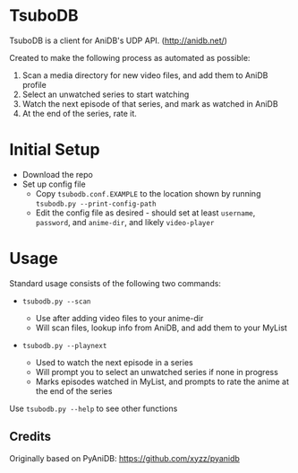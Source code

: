# TsuboDB

TsuboDB is a client for AniDB's UDP API. (http://anidb.net/)

Created to make the following process as automated as possible:

1. Scan a media directory for new video files, and add them to AniDB profile
2. Select an unwatched series to start watching
3. Watch the next episode of that series, and mark as watched in AniDB
4. At the end of the series, rate it.

# Initial Setup

* Download the repo
* Set up config file
  * Copy `tsubodb.conf.EXAMPLE` to the location shown by running `tsubodb.py --print-config-path`
  * Edit the config file as desired - should set at least `username`, `password`, and `anime-dir`, and likely `video-player`

# Usage

Standard usage consists of the following two commands:

* `tsubodb.py --scan`
  * Use after adding video files to your anime-dir
  * Will scan files, lookup info from AniDB, and add them to your MyList

* `tsubodb.py --playnext`
  * Used to watch the next episode in a series
  * Will prompt you to select an unwatched series if none in progress
  * Marks episodes watched in MyList, and prompts to rate the anime at the end of the series

Use `tsubodb.py --help` to see other functions


## Credits

Originally based on PyAniDB: https://github.com/xyzz/pyanidb
